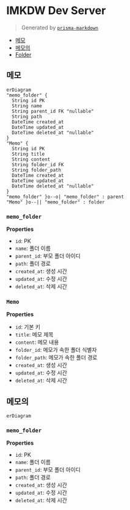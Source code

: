 # IMKDW Dev Server
> Generated by [`prisma-markdown`](https://github.com/samchon/prisma-markdown)

- [메모](#메모)
- [메모의](#메모의)
- [Folder](#folder)

## 메모
```mermaid
erDiagram
"memo_folder" {
  String id PK
  String name
  String parent_id FK "nullable"
  String path
  DateTime created_at
  DateTime updated_at
  DateTime deleted_at "nullable"
}
"Memo" {
  String id PK
  String title
  String content
  String folder_id FK
  String folder_path
  DateTime created_at
  DateTime updated_at
  DateTime deleted_at "nullable"
}
"memo_folder" }o--o| "memo_folder" : parent
"Memo" }o--|| "memo_folder" : folder
```

### `memo_folder`

**Properties**
  - `id`: PK
  - `name`: 폴더 이름
  - `parent_id`: 부모 폴더 아이디
  - `path`: 폴더 경로
  - `created_at`: 생성 시간
  - `updated_at`: 수정 시간
  - `deleted_at`: 삭제 시간

### `Memo`

**Properties**
  - `id`: 기본 키
  - `title`: 메모 제목
  - `content`: 메모 내용
  - `folder_id`: 메모가 속한 폴더 식별자
  - `folder_path`: 메모가 속한 폴더 경로
  - `created_at`: 생성 시간
  - `updated_at`: 수정 시간
  - `deleted_at`: 삭제 시간


## 메모의
```mermaid
erDiagram
```

### `memo_folder`

**Properties**
  - `id`: PK
  - `name`: 폴더 이름
  - `parent_id`: 부모 폴더 아이디
  - `path`: 폴더 경로
  - `created_at`: 생성 시간
  - `updated_at`: 수정 시간
  - `deleted_at`: 삭제 시간